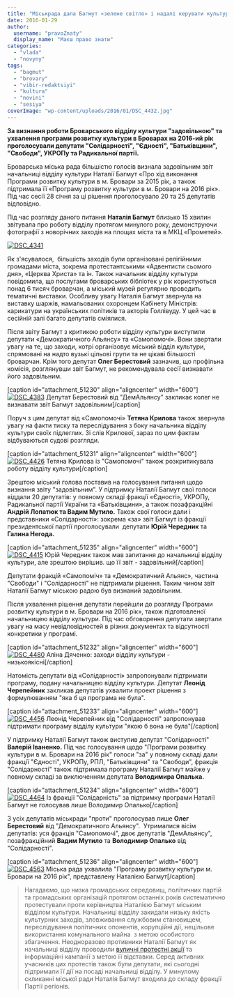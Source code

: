 ```yaml
---
title: "Міськрада дала Багмут «зелене світло» і надалі керувати культурою у Броварах"
date: 2016-01-29
author: 
  username: "pravoZnaty"
  display_name: "Маєш право знати"
categories: 
  - "vlada"
  - "novyny"
tags: 
  - "bagmut"
  - "brovary"
  - "vibir-redaktsiyi"
  - "kultura"
  - "novini"
  - "sesiya"
coverImage: "wp-content/uploads/2016/01/DSC_4432.jpg"
---
```


**За визнання роботи Броварського відділу культури "задовільною" та ухвалення програми розвитку культури в Броварах на 2016-ий рік проголосували депутати "Солідарності", "Єдності", "Батьківщини", "Свободи", УКРОПу та Радикальної партії.** 

Броварська міська рада більшістю голосів визнала задовільним звіт начальниці відділу культури Наталії Багмут «Про хід виконання Програми розвитку культури в м. Бровари за 2015 рік, а також підтримала її «Програму розвитку культури в м. Бровари на 2016 рік». Під час сесії 28 січня за ці рішення проголосувало 20 та 25 депутатів відповідно.

Під час розгляду даного питання **Наталія Багмут** близько 15 хвилин звітувала про роботу відділу протягом минулого року, демонструючи фотографії з новорічних заходів на площах міста та в МКЦ «Прометей».

[![DSC_4341](https://mpz.brovary.org/wp-content/uploads/2016/01/DSC_4341.jpg)](https://mpz.brovary.org/wp-content/uploads/2016/01/DSC_4341.jpg)

Як з'ясувалося,  більшість заходів були організовані релігійними громадами міста, зокрема протестантськими «Адвентисти сьомого дня», «Церква Христа» та ін. Також начальник відділу культури повідомила, що послугами броварських бібліотек у рік користуються понад 6 тисяч броварчан, а міський музей регулярно проводить тематичні виставки. Особливу увагу Наталія Багмут звернула на виставку шаржів, намальованих охоронцем Кабінету Міністрів: карикатури на українських політиків та акторів Голлівуду. У цей час в сесійній залі багато депутатів сміялися.

Після звіту Багмут з критикою роботи відділу культури виступили депутати «Демократичного Альянсу» та «Самопомочі». Вони звертали увагу на те, що заходи, котрі організовує міський відділ культури, спрямовані на надто вузькі цільові групи та не цікаві більшості броварчан. Крім того депутат **Олег Берестовий** зазначив, що профільна комісія, розглянувши звіт Багмут, не рекомендувала сесії визнавати його задовільним.

\[caption id="attachment\_51230" align="aligncenter" width="600"\][![DSC_4383](https://mpz.brovary.org/wp-content/uploads/2016/01/DSC_4383.jpg)](https://mpz.brovary.org/wp-content/uploads/2016/01/DSC_4383.jpg) Депутат Берестовий від "ДемАльянсу" закликає колег не визнавати звіт Багмут задовільним\[/caption\]

Поруч з цим депутат від «Самопомочі» **Тетяна Крилова** також звернула увагу на факти тиску та переслідування з боку начальника відділу культури своїх підлеглих. Зі слів Крилової, зараз по цим фактам відбуваються судові розгляди.

\[caption id="attachment\_51231" align="aligncenter" width="600"\][![DSC_4426](https://mpz.brovary.org/wp-content/uploads/2016/01/DSC_4426.jpg)](https://mpz.brovary.org/wp-content/uploads/2016/01/DSC_4426.jpg) Тетяна Крилова із "Самопомочі" також розкритикувала роботу відділу культури\[/caption\]

Зрештою міський голова поставив на голосування питання щодо визнання звіту "задовільним". У підтримку Наталії Багмут свої голоси віддали 20 депутатів: у повному складі фракції «Єдності», УКРОПу, Радикальної партії України та «Батьківщини», а також позафракційні **Андрій Лопатюк та Вадим Мутило.** Також свої голоси дали і представники «Солідарності»: зокрема «за» звіт Багмут із фракції президентської партії проголосували  депутати **Юрій Чередник** та **Галина Негода.**

\[caption id="attachment\_51235" align="aligncenter" width="600"\][![DSC_4415](https://mpz.brovary.org/wp-content/uploads/2016/01/DSC_4415.jpg)](https://mpz.brovary.org/wp-content/uploads/2016/01/DSC_4415.jpg) Юрій Чередник також мав запитання до начальниці відділу культури, але зрештою вирішив. що її звіт - задовільний\[/caption\]

Депутати фракцій «Самопоміч» та «Демократичний Альянс», частина "Свободи" і "Солідарності" не підтримали рішення. Таким чином звіт Наталії Багмут міською радою був визнаний задовільним.

Після ухвалення рішення депутати перейшли до розгляду Програми розвитку культури в м. Бровари на 2016 рік», також підготовленої начальницею відділу культури. Під час обговорення депутати звертали увагу на масу невідповідностей в різних документах та відсутності конкретики у програмі.

\[caption id="attachment\_51232" align="aligncenter" width="600"\][![DSC_4480](https://mpz.brovary.org/wp-content/uploads/2016/01/DSC_4480.jpg)](https://mpz.brovary.org/wp-content/uploads/2016/01/DSC_4480.jpg) Аліна Дяченко: заходи відділу культури - низькоякісні\[/caption\]

Натомість депутати від «Солідарності» запропонували підтримати програму, подану начальницею відділу культури. Депутат **Леонід Черепейник** закликав депутатів ухвалити проект рішення з формулюванням "яка б ця програма не була".

\[caption id="attachment\_51233" align="aligncenter" width="600"\][![DSC_4456](https://mpz.brovary.org/wp-content/uploads/2016/01/DSC_4456.jpg)](https://mpz.brovary.org/wp-content/uploads/2016/01/DSC_4456.jpg) Леонід Черепейник від "Солідарності" запропонував підтримати програму відділу культури "якою б вона не була"\[/caption\]

У підтримку Наталії Багмут також виступив депутат "Солідарності" **Валерій Іваненко.** Під час голосування щодо "Програми розвитку культури в м. Бровари на 2016 рік" голоси "за" у повному складі дали фракції "Єдності", УКРОПу, РПЛ, "Батьківщини" та "Свободи", фракція "Солідарності" також підтримала програму Наталії Багмут майже у повному складі за виключенням депутата **Володимира Опалька.**

\[caption id="attachment\_51234" align="aligncenter" width="600"\][![DSC_4464](https://mpz.brovary.org/wp-content/uploads/2016/01/DSC_4464.jpg)](https://mpz.brovary.org/wp-content/uploads/2016/01/DSC_4464.jpg) Із фракції "Солідарність" за підтримку програми Наталії Багмут не голосував лише Володимир Опалько\[/caption\]

З усіх депутатів міськради "проти" проголосував лише **Олег Берестовий** від "Демократичного Альянсу".  Утрималися вісім депутатів: уся фракція "Самопомочі", двоє депутатів "ДемАльянсу", позафракційний **Вадим Мутило** та **Володимир Опалько** від "Солідарності".

\[caption id="attachment\_51236" align="aligncenter" width="600"\][![DSC_4563](https://mpz.brovary.org/wp-content/uploads/2016/01/DSC_4563-1.jpg)](https://mpz.brovary.org/wp-content/uploads/2016/01/DSC_4563-1.jpg) Міська рада ухвалила "Програму розвитку культури м. Бровари на 2016 рік", представлену Наталією Багмут\[/caption\]

> Нагадаємо, що низка громадських середовищ, політичних партій та громадських організацій протягом останніх років систематично протестували проти керівництва Наталією Багмут міським відділом культури. Начальниці відділу закидали низьку якість культурних заходів, зловживання службовим становищем, переслідування політичних опонентів, корупційні дії, нецільове використання комунального майна  з метою особистого збагачення. Неодноразово противники Наталії Багмут як начальниці відділу проводили [вуличні протестні акції](https://mpz.brovary.org/brovarchani-dali-vladi-10-dniv-na-viselennya-kafe-bagmutiv-z-prometeyu/) та інформаційні кампанії з метою її відставки. Серед активних учасників цих протестів також були депутати, які сьогодні підтримали її дії на посаді начальниці відділу. У минулому скликанні міської ради Наталія Багмут входила до складу фракції Партії регіонів.

